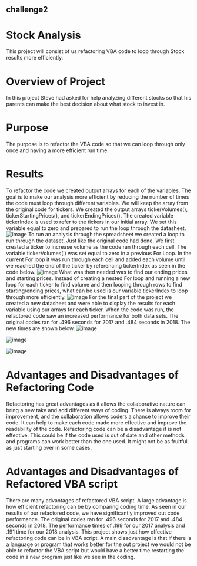 ## challenge2
# Stock Analysis
This project will consist of us refactoring VBA code to loop through Stock results more efficiently.
# Overview of Project
In this project Steve had asked for help analyzing different stocks so that his parents can make the best decision about what stock to invest in.
# Purpose
The purpose is to refactor the VBA code so that we can loop through only once and having a more efficient run time.
# Results
To refactor the code we created output arrays for each of the variables. The goal is to make our analysis more efficient by reducing the number of times the code must loop through different variables. We will keep the array from the original code for tickers. We created the output arrays tickerVolumes(), tickerStartingPrices(), and tickerEndingPrices(). The created variable tickerIndex is used to refer to the tickers in our initial array. We set this variable equal to zero and prepared to run the loop through the datasheet.
![image](https://user-images.githubusercontent.com/89948353/153945719-a06d88cb-7fd5-436c-9573-b74547a90046.png)
To run an analysis through the spreadsheet we created a loop to run through the dataset. Just like the original code had done. We first created a ticker to increase volume as the code ran through each cell. The variable tickerVolumes(i) was set equal to zero in a previous For Loop. In the current For loop it was run through each cell and added each volume until we reached the end of the ticker by referencing tickerIndex as seen in the code below.
![image](https://user-images.githubusercontent.com/89948353/153945741-19cf6b1d-f018-4ce9-8d81-9f75d4927b4c.png)
What was then needed was to find our ending prices and starting prices. Instead of creating a nested For loop and running a new loop for each ticker to find volume and then looping through rows to find starting/ending prices, what can be used is our variable tickerIndex to loop through more efficiently.
![image](https://user-images.githubusercontent.com/89948353/153945786-2caa590c-4957-4214-adda-ea51515f823e.png)
For the final part of the project we created a new datasheet and were able to display the results for each variable using our arrays for each ticker. When the code was run, the refactored code saw an increased performance for both data sets. The original codes ran for .496 seconds for 2017 and .484 seconds in 2018. The new times are shown below.
![image](https://user-images.githubusercontent.com/89948353/153945828-f1b343f8-d4ec-4cdd-a481-d1e9f7dd5f5d.png)

![image](https://user-images.githubusercontent.com/89948353/153945840-a352361b-b2e6-4277-98c0-3fd6199e9017.png)

![image](https://user-images.githubusercontent.com/89948353/153945852-c237a284-dd3a-4574-8054-c2d0bdb4fd6e.png)

# Advantages and Disadvantages of Refactoring Code
Refactoring has great advantages as it allows the collaborative nature can bring a new take and add different ways of coding. There is always room for improvement, and the collaboration allows coders a chance to improve their code. It can help to make each code made more effective and improve the readability of the code. Refactoring code can be a disadvantage if is not effective. This could be if the code used is out of date and other methods and programs can work better than the one used. It might not be as fruitful as just starting over in some cases.
# Advantages and Disadvantages of Refactored VBA script
There are many advantages of refactored VBA script. A large advantage is how efficient refactoring can be by comparing coding time. As seen in our results of our refactored code, we have significantly improved out code performance. The original codes ran for .496 seconds for 2017 and .484 seconds in 2018. The performance times of .199 for our 2017 analysis and .191 time for our 2018 analysis. This project shows just how effective refactoring code can be in VBA script. A main disadvantage is that if there is a language or program that works better for the out project we would not be able to refactor the VBA script but would have a better time restarting the code in a new program just like we see in the coding.

